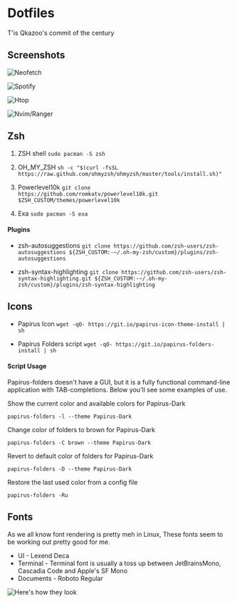 # Dotfiles

T'is Qkazoo's commit of the century

## Screenshots

![Neofetch](screenshot/neofetch.png)

![Spotify](screenshot/spot_cava.png)

![Htop](screenshot/htop.png)

![Nvim/Ranger](screenshot/nvim_ranger.png)

## Zsh

1. ZSH shell ```sudo pacman -S zsh```

2. OH_MY_ZSH ```sh -c "$(curl -fsSL https://raw.github.com/ohmyzsh/ohmyzsh/master/tools/install.sh)"```

3. Powerlevel10k ```git clone https://github.com/romkatv/powerlevel10k.git $ZSH_CUSTOM/themes/powerlevel10k```

4. Exa ```sudo pacman -S exa```

#### Plugins

- zsh-autosuggestions ```git clone https://github.com/zsh-users/zsh-autosuggestions ${ZSH_CUSTOM:-~/.oh-my-zsh/custom}/plugins/zsh-autosuggestions```

- zsh-syntax-highlighting ```git clone https://github.com/zsh-users/zsh-syntax-highlighting.git ${ZSH_CUSTOM:-~/.oh-my-zsh/custom}/plugins/zsh-syntax-highlighting```


## Icons

- Papirus Icon ```wget -qO- https://git.io/papirus-icon-theme-install | sh```

- Papirus Folders script ```wget -qO- https://git.io/papirus-folders-install | sh```

#### Script Usage

Papirus-folders doesn't have a GUI, but it is a fully functional command-line application with TAB-completions. Below you'll see some examples of use.

Show the current color and available colors for Papirus-Dark

```papirus-folders -l --theme Papirus-Dark```

Change color of folders to brown for Papirus-Dark

```papirus-folders -C brown --theme Papirus-Dark```

Revert to default color of folders for Papirus-Dark

```papirus-folders -D --theme Papirus-Dark```

Restore the last used color from a config file

```papirus-folders -Ru```

## Fonts

As we all know font rendering is pretty meh in Linux, These fonts seem to be working out pretty good for me.

- UI - Lexend Deca 
- Terminal - Terminal font is usually a toss up between JetBrainsMono, Cascadia Code and Apple's SF Mono
- Documents - Roboto Regular

![Here's how they look](screenshot/fonts.png)
